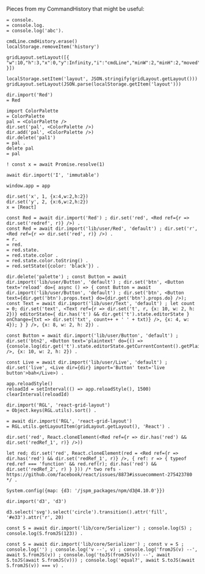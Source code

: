 Pieces from my CommandHistory that might be useful:

    = console.
    = console.log.
    = console.log('abc').

    cmdLine.cmdHistory.erase()
    localStorage.removeItem('history')

    gridLayout.setLayout([{  "w":10,"h":3,"x":0,"y":Infinity,"i":"cmdLine","minW":2,"minH":2,"moved":false,"static":false  }])

    localStorage.setItem('layout', JSON.stringify(gridLayout.getLayout()))
    gridLayout.setLayout(JSON.parse(localStorage.getItem('layout')))

    dir.import('Red')
    = Red

    import ColorPalette
    = ColorPalette
    pal = <ColorPalette />
    dir.set('pal', <ColorPalette />)
    dir.add('pal', <ColorPalette />)
    dir.delete('pal1')
    = pal .
    delete pal
    = pal

    ! const x = await Promise.resolve(1)

    await dir.import('I', 'immutable')

    window.app = app

    dir.set('x', 1, {x:4,w:2,h:2})
    dir.set('y', 2, {x:6,w:2,h:2})
    x = [React]

    const Red = await dir.import('Red') ; dir.set('red', <Red ref={r => dir.set('redref', r)} />) .
    const Red = await dir.import('lib/user/Red', 'default') ; dir.set('r', <Red ref={r => dir.set('red', r)} />) .
    = r.
    = red.
    = red.state.
    = red.state.color .
    = red.state.color.toString() .
    = red.setState({color: 'black'}) .

    dir.delete('palette') ; const Button = await dir.import('lib/user/Button', 'default') ; dir.set('btn', <Button text='reload' do={ async () => { const Button = await dir.import('lib/user/Button', 'default') ; dir.set('btn', <Button text={dir.get('btn').props.text} do={dir.get('btn').props.do} />); const Text = await dir.import('lib/user/Text', 'default') ; let count = 0; dir.set('text', <Text ref={r => dir.set('t', r, {x: 10, w: 2, h: 2})} editorState={ dir.has('t') && dir.get('t').state.editorState } onChange={txt => dir.set('txt', count++ + ' ' + txt)} />, {x: 4, w: 4}); } } />, {x: 8, w: 2, h: 2}) .

    const Button = await dir.import('lib/user/Button', 'default') ; dir.set('btn2', <Button text='plaintext' do={() => {console.log(dir.get('t').state.editorState.getCurrentContent().getPlainText())}} />, {x: 10, w: 2, h: 2}) .

    const Live = await dir.import('lib/user/Live', 'default') ; dir.set('live', <Live dir={dir} import='Button' text='live button'>bah</Live>) .

    app.reloadStyle()
    reloadId = setInterval(() => app.reloadStyle(), 1500)
    clearInterval(reloadId)

    dir.import('RGL', 'react-grid-layout')
    = Object.keys(RGL.utils).sort() .

    = await dir.import('RGL', 'react-grid-layout')
    = RGL.utils.getLayoutItem(gridLayout.getLayout(), 'React') .

    dir.set('red', React.cloneElement(<Red ref={r => dir.has('red') && dir.set('redRef_1', r)} />))

    let red; dir.set('red', React.cloneElement(red = <Red ref={r => dir.has('red') && dir.set('redRef_1', r)} />, { ref: r => { typeof red.ref === 'function' && red.ref(r); dir.has('red') && dir.set('redRef_2', r) } })) /* two refs - https://github.com/facebook/react/issues/8873#issuecomment-275423780 */ .

    System.config({map: {d3: '/jspm_packages/npm/d3@4.10.0'}})

    dir.import('d3', 'd3')

    d3.select('svg').select('circle').transition().attr('fill', '#e33').attr('r', 20)

    const S = await dir.import('lib/core/Serializer') ; console.log(S) ; console.log(S.fromJS(123)) .

    const S = await dir.import('lib/core/Serializer') ; const v = S ; console.log('') ; console.log('v --', v) ; console.log('fromJS(v) --', await S.fromJS(v)) ; console.log('toJS(fromJS(v)) --', await S.toJS(await S.fromJS(v))) ; console.log('equal?', await S.toJS(await S.fromJS(v)) === v) .
